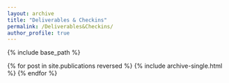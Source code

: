 ```yaml
---
layout: archive
title: "Deliverables & Checkins"
permalink: /Deliverables&Checkins/
author_profile: true
---
```


{% include base_path %}

{% for post in site.publications reversed %}
  {% include archive-single.html %}
{% endfor %}
